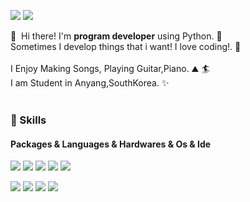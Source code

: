<p>
  <a href="mailto:appoung@naver.com"><img src="https://img.shields.io/badge/appoung@naver.com-green?style=flat-square&logo=naver&logoColor=white&link=mailto:appoung@naver.com"/></a>
  <a href="https://youtube.com/c/%ED%95%9C%EB%B3%91%EC%A4%80tv" target="_blank"><img src="https://img.shields.io/badge/한병준tv-red?style=flat-square&logo=Youtube&logoColor=white"/></a>
</p>

<p>
  👋&nbsp; Hi there! I'm <b>program developer</b> using Python. 🚀<br/>
  Sometimes I develop things that i want! I love coding!. 💖<br/><br/>
  I Enjoy Making Songs, Playing Guitar,Piano. ⛰ 🏄<br/>
  I am Student in Anyang,SouthKorea. ✨ <br/><br/>
</p>

### 💪 Skills
#### Packages & Languages & Hardwares & Os & Ide
<p>
  <img src="https://img.shields.io/badge/Python-#3776AB?style=flat-square&logo=Python&logoColor=white"/>
  <img src="https://img.shields.io/badge/Flask-#000000?style=flat-square&logo=Flask&logoColor=white"/>
  <img src="https://img.shields.io/badge/Django-#092E20?style=flat-square&logo=Django&logoColor=black"/>
  <img src="https://img.shields.io/badge/Html5-#E34F26?style=flat-square&logo=Html5&logoColor=white"/>
  <img src="https://img.shields.io/badge/Sqlite-#003B57?style=flat-square&logo=Sqlite%20Cordova&logoColor=black"/>
</p>
<p>
  <img src="https://img.shields.io/badge/RaspberryPi-#A22846?style=flat-square&logo=Raspberry Pi&logoColor=white"/> 
  <img src="https://img.shields.io/badge/Ubuntu-#E95420?style=flat-square&logo=Ubuntu&logoColor=white"/>
  <img src="https://img.shields.io/badge/Arduino-#00979D?style=flat-square&logo=Arduino&logoColor=white"/>
  <img src="https://img.shields.io/badge/Vim-#019733?style=flat-square&logo=Vim&logoColor=white"/>
</p>
